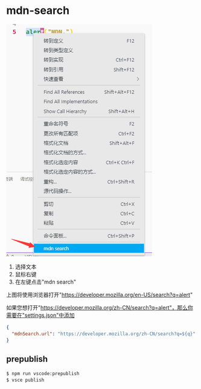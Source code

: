 # mdn-search

![](./images/2021-01-03-15-28-53.png)

1. 选择文本
2. 鼠标右键
3. 在左键点击"mdn search"

上图将使用浏览器打开"https://developer.mozilla.org/en-US/search?q=alert"

如果您想打开"https://developer.mozilla.org/zh-CN/search?q=alert"，那么你需要在"settings.json"中添加
  ```json
  {
    "mdnSearch.url": "https://developer.mozilla.org/zh-CN/search?q=${q}"
  }
  ```


  ## prepublish

  ```sh
  $ npm run vscode:prepublish
  $ vsce publish
  ```
